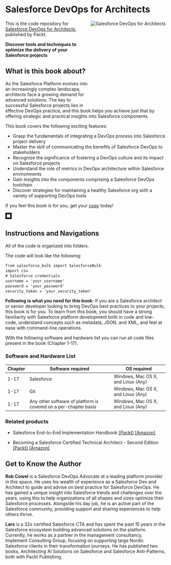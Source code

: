 # Salesforce DevOps for Architects

<a href="https://www.packtpub.com/product/salesforce-devops-for-architects/9781837636051?utm_source=github&utm_medium=repository&utm_campaign=9781837636051"><img src="https://m.media-amazon.com/images/I/71I72F3VnSL._SL1500_.jpg" alt="Salesforce DevOps for Architects" height="256px" align="right"></a>

This is the code repository for [Salesforce DevOps for Architects](https://www.packtpub.com/product/salesforce-devops-for-architects/9781837636051?utm_source=github&utm_medium=repository&utm_campaign=9781837636051), published by Packt.

**Discover tools and techniques to optimize the delivery of your Salesforce projects**

## What is this book about?
As the Salesforce Platform evolves into an increasingly complex landscape, architects face a growing demand for advanced solutions. The key to successful Salesforce projects lies in effective DevOps practice, and this book helps you achieve just that by offering strategic and practical insights into Salesforce components.

This book covers the following exciting features:
* Grasp the fundamentals of integrating a DevOps process into Salesforce project delivery
* Master the skill of communicating the benefits of Salesforce DevOps to stakeholders
* Recognize the significance of fostering a DevOps culture and its impact on Salesforce projects
* Understand the role of metrics in DevOps architecture within Salesforce environments
* Gain insights into the components comprising a Salesforce DevOps toolchain
* Discover strategies for maintaining a healthy Salesforce org with a variety of supporting DevOps tools

If you feel this book is for you, get your [copy](https://www.amazon.com/dp/1837636052) today!

<a href="https://www.packtpub.com/?utm_source=github&utm_medium=banner&utm_campaign=GitHubBanner"><img src="https://raw.githubusercontent.com/PacktPublishing/GitHub/master/GitHub.png" 
alt="https://www.packtpub.com/" border="5" /></a>

## Instructions and Navigations
All of the code is organized into folders.

The code will look like the following:
```
from salesforce_bulk import SalesforceBulk
import csv
# Salesforce credentials
username = 'your_username'
password = 'your_password'
security_token = 'your_security_token'
```

**Following is what you need for this book:**
If you are a Salesforce architect or senior developer looking to bring DevOps best practices to your projects, this book is for you. To learn from this book, you should have a strong familiarity with Salesforce platform development both in code and low-code, understand concepts such as metadata, JSON, and XML, and feel at ease with command-line operations.

With the following software and hardware list you can run all code files present in the book (Chapter 1-17).
### Software and Hardware List
| Chapter | Software required | OS required |
| -------- | ------------------------------------ | ----------------------------------- |
| 1-17 | Salesforce | Windows, Mac OS X, and Linux (Any) |
| 1-17 | Git | Windows, Mac OS X, and Linux (Any) |
| 1-17 | Any other software of platform is covered on a per-chapter basis | Windows, Mac OS X, and Linux (Any) |

### Related products
* Salesforce End-to-End Implementation Handbook [[Packt]](https://www.packtpub.com/product/salesforce-end-to-end-implementation-handbook/9781804613221?utm_source=github&utm_medium=repository&utm_campaign=9781804613221) [[Amazon]](https://www.amazon.com/dp/1804613223)

* Becoming a Salesforce Certified Technical Architect - Second Edition [[Packt]](https://www.packtpub.com/product/becoming-a-salesforce-certified-technical-architect-second-edition/9781803239439?utm_source=github&utm_medium=repository&utm_campaign=9781803239439) [[Amazon]](https://www.amazon.com/dp/1803239433)


## Get to Know the Author
**Rob Cowel**
 is a Salesforce DevOps Advocate at a leading platform provider in this space. He uses his wealth of experience as a Salesforce Dev and Architect to guide and advise on best practice for Salesforce DevOps. He has gained a unique insight into Salesforce trends and challenges over the years, using this to help organizations of all shapes and sizes optimize their Salesforce processes. Alongside his day job, he is an active part of the Salesforce community, providing support and sharing experiences to help others thrive.

**Lars**
is a 32x certified Salesforce CTA and has spent the past 15 years in the Salesforce ecosystem building advanced solutions on the platform. Currently, he works as a partner in the management consultancy, Implement Consulting Group, focusing on supporting large Nordic Salesforce clients in their transformation journeys. He has published two books, Architecting AI Solutions on Salesforce and Salesforce Anti-Patterns, both with Packt Publishing.
